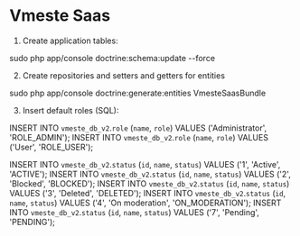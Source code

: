 Vmeste Saas
===========

1. Create application tables:

sudo php app/console doctrine:schema:update --force

2. Create repositories and setters and getters for entities

sudo php app/console doctrine:generate:entities VmesteSaasBundle

3. Insert default roles (SQL):

INSERT INTO `vmeste_db_v2`.`role` (`name`, `role`) VALUES ('Administrator', 'ROLE_ADMIN');
INSERT INTO `vmeste_db_v2`.`role` (`name`, `role`) VALUES ('User', 'ROLE_USER');

INSERT INTO `vmeste_db_v2`.`status` (`id`, `name`, `status`) VALUES ('1', 'Active', 'ACTIVE');
INSERT INTO `vmeste_db_v2`.`status` (`id`, `name`, `status`) VALUES ('2', 'Blocked', 'BLOCKED');
INSERT INTO `vmeste_db_v2`.`status` (`id`, `name`, `status`) VALUES ('3', 'Deleted', 'DELETED');
INSERT INTO `vmeste_db_v2`.`status` (`id`, `name`, `status`) VALUES ('4', 'On moderation', 'ON_MODERATION');
INSERT INTO `vmeste_db_v2`.`status` (`id`, `name`, `status`) VALUES ('7', 'Pending', 'PENDING');
